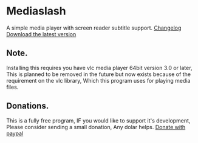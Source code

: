 # Mediaslash
A simple media player with screen reader subtitle support.
[Changelog](changelog.md)
[Download the latest version](https://github.com/mohamedSulaimanAlmarzooqi/mediasplash/releases/latest/download/mediasplash.zip)
## Note.
Installing this requires you have vlc media player 64bit version 3.0 or later, This is planned to be removed in the future but now exists because of the requirement on the vlc library, Which this program uses for playing media files.

## Donations.
This is a fully free program, IF you would like to support it's development, Please consider sending a small donation, Any dolar helps.
[Donate with paypal](https://www.paypal.com/donate/?hosted_button_id=4M3SJPRA8AQUW)
